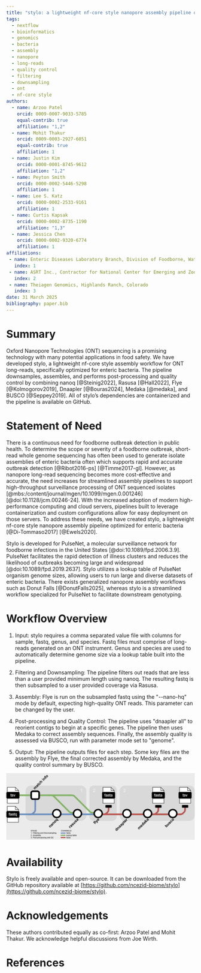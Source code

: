 ```yaml
--- 
title: "stylo: a lightweight nf-core style nanopore assembly pipeline optimized for enteric bacteria"
tags: 
  - nextflow 
  - bioinformatics 
  - genomics 
  - bacteria 
  - assembly 
  - nanopore 
  - long-reads 
  - quality control 
  - filtering 
  - downsampling 
  - ont 
  - nf-core style 
authors: 
  - name: Arzoo Patel 
    orcid: 0009-0007-9033-5785 
    equal-contrib: true 
    affiliation: "1,2" 
  - name: Mohit Thakur 
    orcid: 0009-0003-2927-6051
    equal-contrib: true 
    affiliation: 1 
  - name: Justin Kim 
    orcid: 0000-0001-8745-9612
    affiliation: "1,2"
  - name: Peyton Smith 
    orcid: 0000-0002-5446-5298
    affiliation: 1 
  - name: Lee S. Katz
    orcid: 0000-0002-2533-9161
    affiliation: 1 
  - name: Curtis Kapsak 
    orcid: 0000-0002-8735-1190
    affiliation: "1,3"
  - name: Jessica Chen 
    orcid: 0000-0002-9320-6774
    affiliation: 1
affiliations: 
 - name: Enteric Diseases Laboratory Branch, Division of Foodborne, Waterborne, and Environmental Diseases, National Center for Emerging and Zoonotic Infectious Diseases, Centers for Disease Control and Prevention, Atlanta, Georgia 
   index: 1
 - name: ASRT Inc., Contractor for National Center for Emerging and Zoonotic Infectious Diseases, Centers for Disease Control and Prevention, Atlanta, Georgia, USA.
   index: 2
 - name: Theiagen Genomics, Highlands Ranch, Colorado
   index: 3
date: 31 March 2025 
bibliography: paper.bib 
---
```


# Summary

Oxford Nanopore Technologies (ONT) sequencing is a promising technology with many potential applications in food safety. We have developed stylo, a lightweight nf-core style assembly workflow for ONT long-reads, specifically optimized for enteric bacteria. The pipeline downsamples, assembles, and performs post-processing and quality control by combining nanoq [@Steinig2022], Rasusa [@Hall2022], Flye [@Kolmogorov2019], Dnaapler [@Bouras2024], Medaka [@medaka], and BUSCO [@Seppey2019].  All of stylo’s dependencies are containerized and the pipeline is available on GitHub. 

# Statement of Need

There is a continuous need for foodborne outbreak detection in public health. To determine the scope or severity of a foodborne outbreak, short-read whole genome sequencing has often been used to generate isolate assemblies of enteric bacteria often which supports rapid and accurate outbreak detection [@Ribot2016-ps] [@Timme2017-gl]. However, as nanopore long-read sequencing becomes more cost-effective and accurate, the need increases for streamlined assembly pipelines to support high-throughput surveillance processing of ONT sequenced isolates [@mbs:/content/journal/mgen/10.1099/mgen.0.001246] [@doi:10.1128/jcm.00246-24]. With the increased adoption of modern high-performance computing and cloud servers, pipelines built to leverage containerization and custom configurations allow for easy deployment on those servers. To address these needs, we have created stylo, a lightweight nf-core style nanopore assembly pipeline optimized for enteric bacteria [@Di-Tommaso2017] [@Ewels2020].  

Stylo is developed for PulseNet, a molecular surveillance network for foodborne infections in the United States [@doi:10.1089/fpd.2006.3.9]. PulseNet facilitates the rapid detection of illness clusters and reduces the likelihood of outbreaks becoming large and widespread [@doi:10.1089/fpd.2019.2637]. Stylo utilizes a lookup table of PulseNet organism genome sizes, allowing users to run large and diverse datasets of enteric bacteria. There exists generalized nanopore assembly workflows such as Donut Falls [@DonutFalls2025], whereas stylo is a streamlined workflow specialized for PulseNet to facilitate downstream genotyping.  

# Workflow Overview

1. Input: stylo requires a comma separated value file with columns for sample, fastq, genus, and species. Fastq files must comprise of long-reads generated on an ONT instrument. Genus and species are used to automatically determine genome size via a lookup table built into the pipeline.

2. Filtering and Downsampling: The pipeline filters out reads that are less than a user provided minimum length using nanoq. The resulting fastq is then subsampled to a user provided coverage via Rasusa. 

3. Assembly: Flye is run on the subsampled fastq using the "--nano-hq" mode by default, expecting high-quality ONT reads. This parameter can be changed by the user. 

4. Post-processing and Quality Control: The pipeline uses "dnaapler all" to reorient contigs to begin at a specific genes. The pipeline then uses Medaka to correct assembly sequences. Finally, the assembly quality is assessed via BUSCO, run with parameter mode set to "genome". 

5. Output: The pipeline outputs files for each step. Some key files are the assembly by Flye, the final corrected assembly by Medaka, and the quality control summary by BUSCO.

![Diagram of stylo steps.](stylo_tubemap.png)

# Availability

Stylo is freely available and open-source. It can be downloaded from the GitHub repository available at [https://github.com/ncezid-biome/stylo](https://github.com/ncezid-biome/stylo).

# Acknowledgements

These authors contributed equally as co-first: Arzoo Patel and Mohit Thakur. We acknowledge helpful discussions from Joe Wirth. 

# References
